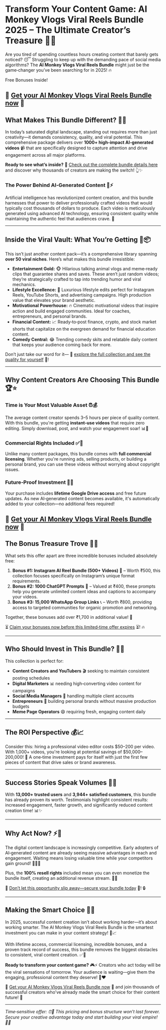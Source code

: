 # Transform Your Content Game: AI Monkey Vlogs Viral Reels Bundle 2025 – The Ultimate Creator’s Treasure 🚀🎥

Are you tired of spending countless hours creating content that barely gets noticed? 😴 Struggling to keep up with the demanding pace of social media algorithms? The **AI Monkey Vlogs Viral Reels Bundle** might just be the game‑changer you’ve been searching for in 2025! 🔥

Free Bonuses Inside!

🚀 [Get your AI Monkey Vlogs Viral Reels Bundle now](https://superprofile.bio/vp/ai-monkey-vlogs-viral-reels-bundle) 🚀
---

## What Makes This Bundle Different? 🤔💡

In today’s saturated digital landscape, standing out requires more than just creativity—it demands consistency, quality, and viral potential. This comprehensive package delivers over **1000+ high‑impact AI‑generated videos** 📹 that are specifically designed to capture attention and drive engagement across all major platforms.

**Ready to see what’s inside?** 🎯 [Check out the complete bundle details here](https://superprofile.bio/vp/ai-monkey-vlogs-viral-reels-bundle) and discover why thousands of creators are making the switch! 👆✨

### The Power Behind AI‑Generated Content 🤖⚡

Artificial intelligence has revolutionized content creation, and this bundle harnesses that power to deliver professionally crafted videos that would typically cost thousands of dollars to produce. Each video is meticulously generated using advanced AI technology, ensuring consistent quality while maintaining the authentic feel that audiences crave. 💎

---

## Inside the Viral Vault: What You’re Getting 🎁📦

This isn’t just another content pack—it’s a comprehensive library spanning **over 50 viral niches**. Here’s what makes this bundle irresistible:

- **Entertainment Gold:** 🐵 Hilarious talking animal vlogs and meme‑ready clips that guarantee shares and saves. These aren’t just random videos; they’re strategically crafted to tap into trending humor and viral mechanics.
- **Lifestyle Excellence:** 💎 Luxurious lifestyle edits perfect for Instagram Reels, YouTube Shorts, and advertising campaigns. High production value that elevates your brand aesthetic.
- **Motivational Powerhouse:** 🔥 Cinematic motivational videos that inspire action and build engaged communities. Ideal for coaches, entrepreneurs, and personal brands.
- **Financial Content:** 📈 Ready‑to‑post finance, crypto, and stock market shorts that capitalize on the evergreen demand for financial education content.
- **Comedy Central:** 😂 Trending comedy skits and relatable daily content that keeps your audience coming back for more.

Don’t just take our word for it— 👀 [explore the full collection and see the quality for yourself](https://superprofile.bio/vp/ai-monkey-vlogs-viral-reels-bundle) 👀!

---

## Why Content Creators Are Choosing This Bundle 🏆⭐

### Time is Your Most Valuable Asset ⏰💰

The average content creator spends 3–5 hours per piece of quality content. With this bundle, you're getting **instant‑use videos** that require zero editing. Simply download, post, and watch your engagement soar! 📊🚀  

### Commercial Rights Included ✅💼

Unlike many content packages, this bundle comes with **full commercial licensing**. Whether you're running ads, selling products, or building a personal brand, you can use these videos without worrying about copyright issues.

### Future‑Proof Investment 🔮📱

Your purchase includes **lifetime Google Drive access** and free future updates. As new AI‑generated content becomes available, it's automatically added to your collection—no additional fees required!

🚀 [Get your AI Monkey Vlogs Viral Reels Bundle now](https://superprofile.bio/vp/ai-monkey-vlogs-viral-reels-bundle) 🚀
---

## The Bonus Treasure Trove 🎁💎

What sets this offer apart are three incredible bonuses included absolutely free:

1. **Bonus #1: Instagram AI Reel Bundle (500+ Videos)** 📱 – Worth ₹500, this collection focuses specifically on Instagram’s unique format requirements.  
2. **Bonus #2: 1000 ChatGPT Prompts** 🤖 – Valued at ₹400, these prompts help you generate unlimited content ideas and captions to accompany your videos.  
3. **Bonus #3: 15,000 WhatsApp Group Links** 📞 – Worth ₹800, providing access to targeted communities for organic promotion and networking.

Together, these bonuses add over ₹1,700 in additional value! 💯

⏳ [Claim your bonuses now before this limited‑time offer expires](https://superprofile.bio/vp/ai-monkey-vlogs-viral-reels-bundle) ⏳! 🔥

---

## Who Should Invest in This Bundle? 🎯👥

This collection is perfect for:

- **Content Creators and YouTubers** 🎬 seeking to maintain consistent posting schedules  
- **Digital Marketers** 📊 needing high‑converting video content for campaigns  
- **Social Media Managers** 📱 handling multiple client accounts  
- **Entrepreneurs** 💼 building personal brands without massive production budgets  
- **Meme Page Operators** 😄 requiring fresh, engaging content daily  

---

## The ROI Perspective 💰📈

Consider this: hiring a professional video editor costs $50–200 per video. With 1,000+ videos, you're looking at potential savings of $50,000–200,000! 🤯 A one‑time investment pays for itself with just the first few pieces of content that drive sales or brand awareness.

---

## Success Stories Speak Volumes 🌟📢

With **13,000+ trusted users** and **3,944+ satisfied customers**, this bundle has already proven its worth. Testimonials highlight consistent results: increased engagement, faster growth, and significantly reduced content creation time! 📊✨

---

## Why Act Now? ⚡🚨

The digital content landscape is increasingly competitive. Early adopters of AI‑generated content are already seeing massive advantages in reach and engagement. Waiting means losing valuable time while your competitors gain ground! 🏃‍♂️💨

Plus, the **100% resell rights** included mean you can even monetize the bundle itself, creating an additional revenue stream. 💸🔄

🎯 [Don’t let this opportunity slip away—secure your bundle today](https://superprofile.bio/vp/ai-monkey-vlogs-viral-reels-bundle) 🎯! 🔒

---

## Making the Smart Choice 🧠💡

In 2025, successful content creation isn’t about working harder—it’s about working smarter. The AI Monkey Vlogs Viral Reels Bundle is the smartest investment you can make in your content strategy! 🎯📈

With lifetime access, commercial licensing, incredible bonuses, and a proven track record of success, this bundle removes the biggest obstacles to consistent, viral content creation. ✅🚀

**Ready to transform your content game?** 🎮⚡ Creators who act today will be the viral sensations of tomorrow. Your audience is waiting—give them the engaging, professional content they deserve! 👥❤️

🚀 [Get your AI Monkey Vlogs Viral Reels Bundle now](https://superprofile.bio/vp/ai-monkey-vlogs-viral-reels-bundle) 🚀 and join thousands of successful creators who’ve already made the smart choice for their content future! 🎉

---

*Time‑sensitive offer: ⏰🚨 This pricing and bonus structure won’t last forever. Secure your creative advantage today and start building your viral empire! 👑✨*
